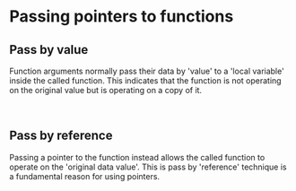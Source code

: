 # Passing pointers to functions

## Pass by value

Function arguments normally pass their data by 'value' to a 'local variable' inside the called function. This indicates that the function is not operating on the original value but is operating on a copy of it. 

<br>

## Pass by reference 

Passing a pointer to the function instead allows the called function to operate on the 'original data value'. This is pass by 'reference' technique is a fundamental reason for using pointers.